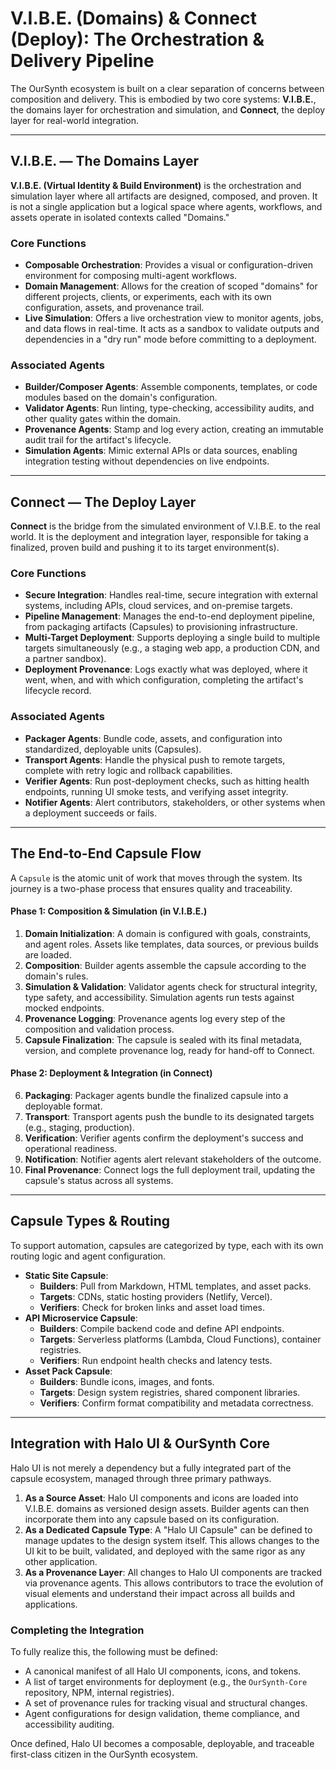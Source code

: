 # V.I.B.E. (Domains) & Connect (Deploy): The Orchestration & Delivery Pipeline

The OurSynth ecosystem is built on a clear separation of concerns between composition and delivery. This is embodied by two core systems: **V.I.B.E.**, the domains layer for orchestration and simulation, and **Connect**, the deploy layer for real-world integration.

---

## V.I.B.E. — The Domains Layer

**V.I.B.E. (Virtual Identity & Build Environment)** is the orchestration and simulation layer where all artifacts are designed, composed, and proven. It is not a single application but a logical space where agents, workflows, and assets operate in isolated contexts called "Domains."

### Core Functions

-   **Composable Orchestration**: Provides a visual or configuration-driven environment for composing multi-agent workflows.
-   **Domain Management**: Allows for the creation of scoped "domains" for different projects, clients, or experiments, each with its own configuration, assets, and provenance trail.
-   **Live Simulation**: Offers a live orchestration view to monitor agents, jobs, and data flows in real-time. It acts as a sandbox to validate outputs and dependencies in a "dry run" mode before committing to a deployment.

### Associated Agents

-   **Builder/Composer Agents**: Assemble components, templates, or code modules based on the domain's configuration.
-   **Validator Agents**: Run linting, type-checking, accessibility audits, and other quality gates within the domain.
-   **Provenance Agents**: Stamp and log every action, creating an immutable audit trail for the artifact's lifecycle.
-   **Simulation Agents**: Mimic external APIs or data sources, enabling integration testing without dependencies on live endpoints.

---

## Connect — The Deploy Layer

**Connect** is the bridge from the simulated environment of V.I.B.E. to the real world. It is the deployment and integration layer, responsible for taking a finalized, proven build and pushing it to its target environment(s).

### Core Functions

-   **Secure Integration**: Handles real-time, secure integration with external systems, including APIs, cloud services, and on-premise targets.
-   **Pipeline Management**: Manages the end-to-end deployment pipeline, from packaging artifacts (Capsules) to provisioning infrastructure.
-   **Multi-Target Deployment**: Supports deploying a single build to multiple targets simultaneously (e.g., a staging web app, a production CDN, and a partner sandbox).
-   **Deployment Provenance**: Logs exactly what was deployed, where it went, when, and with which configuration, completing the artifact's lifecycle record.

### Associated Agents

-   **Packager Agents**: Bundle code, assets, and configuration into standardized, deployable units (Capsules).
-   **Transport Agents**: Handle the physical push to remote targets, complete with retry logic and rollback capabilities.
-   **Verifier Agents**: Run post-deployment checks, such as hitting health endpoints, running UI smoke tests, and verifying asset integrity.
-   **Notifier Agents**: Alert contributors, stakeholders, or other systems when a deployment succeeds or fails.

---

## The End-to-End Capsule Flow

A `Capsule` is the atomic unit of work that moves through the system. Its journey is a two-phase process that ensures quality and traceability.

#### Phase 1: Composition & Simulation (in V.I.B.E.)

1.  **Domain Initialization**: A domain is configured with goals, constraints, and agent roles. Assets like templates, data sources, or previous builds are loaded.
2.  **Composition**: Builder agents assemble the capsule according to the domain's rules.
3.  **Simulation & Validation**: Validator agents check for structural integrity, type safety, and accessibility. Simulation agents run tests against mocked endpoints.
4.  **Provenance Logging**: Provenance agents log every step of the composition and validation process.
5.  **Capsule Finalization**: The capsule is sealed with its final metadata, version, and complete provenance log, ready for hand-off to Connect.

#### Phase 2: Deployment & Integration (in Connect)

6.  **Packaging**: Packager agents bundle the finalized capsule into a deployable format.
7.  **Transport**: Transport agents push the bundle to its designated targets (e.g., staging, production).
8.  **Verification**: Verifier agents confirm the deployment's success and operational readiness.
9.  **Notification**: Notifier agents alert relevant stakeholders of the outcome.
10. **Final Provenance**: Connect logs the full deployment trail, updating the capsule's status across all systems.

---

## Capsule Types & Routing

To support automation, capsules are categorized by type, each with its own routing logic and agent configuration.

-   **Static Site Capsule**:
    -   **Builders**: Pull from Markdown, HTML templates, and asset packs.
    -   **Targets**: CDNs, static hosting providers (Netlify, Vercel).
    -   **Verifiers**: Check for broken links and asset load times.
-   **API Microservice Capsule**:
    -   **Builders**: Compile backend code and define API endpoints.
    -   **Targets**: Serverless platforms (Lambda, Cloud Functions), container registries.
    -   **Verifiers**: Run endpoint health checks and latency tests.
-   **Asset Pack Capsule**:
    -   **Builders**: Bundle icons, images, and fonts.
    -   **Targets**: Design system registries, shared component libraries.
    -   **Verifiers**: Confirm format compatibility and metadata correctness.

---

## Integration with Halo UI & OurSynth Core

Halo UI is not merely a dependency but a fully integrated part of the capsule ecosystem, managed through three primary pathways.

1.  **As a Source Asset**: Halo UI components and icons are loaded into V.I.B.E. domains as versioned design assets. Builder agents can then incorporate them into any capsule based on its configuration.
2.  **As a Dedicated Capsule Type**: A "Halo UI Capsule" can be defined to manage updates to the design system itself. This allows changes to the UI kit to be built, validated, and deployed with the same rigor as any other application.
3.  **As a Provenance Layer**: All changes to Halo UI components are tracked via provenance agents. This allows contributors to trace the evolution of visual elements and understand their impact across all builds and applications.

### Completing the Integration

To fully realize this, the following must be defined:

-   A canonical manifest of all Halo UI components, icons, and tokens.
-   A list of target environments for deployment (e.g., the `OurSynth-Core` repository, NPM, internal registries).
-   A set of provenance rules for tracking visual and structural changes.
-   Agent configurations for design validation, theme compliance, and accessibility auditing.

Once defined, Halo UI becomes a composable, deployable, and traceable first-class citizen in the OurSynth ecosystem.